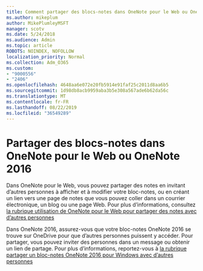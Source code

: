 ```yaml
---
title: Comment partager des blocs-notes dans OneNote pour le Web ou OneNote 2016
ms.author: mikeplum
author: MikePlumleyMSFT
manager: scotv
ms.date: 5/24/2018
ms.audience: Admin
ms.topic: article
ROBOTS: NOINDEX, NOFOLLOW
localization_priority: Normal
ms.collection: Adm_O365
ms.custom:
- "9000556"
- "2406"
ms.openlocfilehash: 4648aa6e072e20fb5914e91faf25c2011d8aa6b5
ms.sourcegitcommit: 1d98db8acb9959aba3b5e308a567ade6b62da56c
ms.translationtype: MT
ms.contentlocale: fr-FR
ms.lasthandoff: 08/22/2019
ms.locfileid: "36549289"
---
```

# <a name="share-notebooks-in-onenote-for-the-web-or-onenote-2016"></a>Partager des blocs-notes dans OneNote pour le Web ou OneNote 2016

Dans OneNote pour le Web, vous pouvez partager des notes en invitant d’autres personnes à afficher et à modifier votre bloc-notes, ou en créant un lien vers une page de notes que vous pouvez coller dans un courrier électronique, un blog ou une page Web. Pour plus d’informations, consultez [la rubrique utilisation de OneNote pour le Web pour partager des notes avec d’autres personnes](https://support.office.com/article/D3481FBE-E06C-4883-B7E9-B2EE9F38AED3)

Dans OneNote 2016, assurez-vous que votre bloc-notes OneNote 2016 se trouve sur OneDrive pour que d’autres personnes puissent y accéder. Pour partager, vous pouvez inviter des personnes dans un message ou obtenir un lien de partage. Pour plus d’informations, reportez-vous à [la rubrique partager un bloc-notes OneNote 2016 pour Windows avec d’autres personnes](https://support.office.com/article/d14b6033-7a95-4536-9216-bb0a5e0f8285)